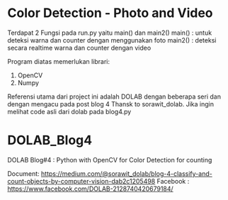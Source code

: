 # Color Detection - Photo and Video

Terdapat 2 Fungsi pada run.py yaitu main() dan main2()
main() : untuk deteksi warna dan counter dengan menggunakan foto
main2() : deteksi secara realtime warna dan counter dengan video

Program diatas memerlukan librari:

1. OpenCV
2. Numpy

Referensi utama dari project ini adalah DOLAB dengan beberapa seri dan dengan mengacu pada post blog 4
Thansk to sorawit_dolab. Jika ingin melihat code asli dari dolab pada blog4.py

# DOLAB_Blog4

DOLAB Blog#4 : Python with OpenCV for Color Detection for counting

Document: https://medium.com/@sorawit_dolab/blog-4-classify-and-count-objects-by-computer-vision-dab2c1205498
Facebook : https://www.facebook.com/DOLAB-2128740420679184/
